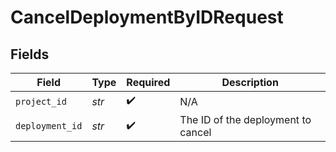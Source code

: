 # CancelDeploymentByIDRequest


## Fields

| Field                              | Type                               | Required                           | Description                        |
| ---------------------------------- | ---------------------------------- | ---------------------------------- | ---------------------------------- |
| `project_id`                       | *str*                              | :heavy_check_mark:                 | N/A                                |
| `deployment_id`                    | *str*                              | :heavy_check_mark:                 | The ID of the deployment to cancel |